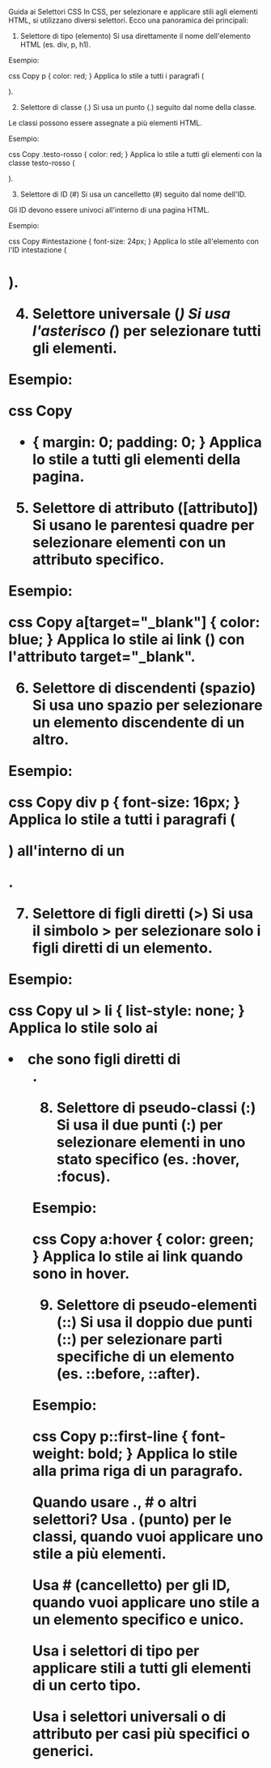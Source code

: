 Guida ai Selettori CSS
In CSS, per selezionare e applicare stili agli elementi HTML, si utilizzano diversi selettori. Ecco una panoramica dei principali:

1. Selettore di tipo (elemento)
Si usa direttamente il nome dell'elemento HTML (es. div, p, h1).

Esempio:

css
Copy
p { color: red; }
Applica lo stile a tutti i paragrafi (<p>).

2. Selettore di classe (.)
Si usa un punto (.) seguito dal nome della classe.

Le classi possono essere assegnate a più elementi HTML.

Esempio:

css
Copy
.testo-rosso { color: red; }
Applica lo stile a tutti gli elementi con la classe testo-rosso (<p class="testo-rosso">).

3. Selettore di ID (#)
Si usa un cancelletto (#) seguito dal nome dell'ID.

Gli ID devono essere univoci all'interno di una pagina HTML.

Esempio:

css
Copy
#intestazione { font-size: 24px; }
Applica lo stile all'elemento con l'ID intestazione (<h1 id="intestazione">).

4. Selettore universale (*)
Si usa l'asterisco (*) per selezionare tutti gli elementi.

Esempio:

css
Copy
* { margin: 0; padding: 0; }
Applica lo stile a tutti gli elementi della pagina.

5. Selettore di attributo ([attributo])
Si usano le parentesi quadre per selezionare elementi con un attributo specifico.

Esempio:

css
Copy
a[target="_blank"] { color: blue; }
Applica lo stile ai link (<a>) con l'attributo target="_blank".

6. Selettore di discendenti (spazio)
Si usa uno spazio per selezionare un elemento discendente di un altro.

Esempio:

css
Copy
div p { font-size: 16px; }
Applica lo stile a tutti i paragrafi (<p>) all'interno di un <div>.

7. Selettore di figli diretti (>)
Si usa il simbolo > per selezionare solo i figli diretti di un elemento.

Esempio:

css
Copy
ul > li { list-style: none; }
Applica lo stile solo ai <li> che sono figli diretti di <ul>.

8. Selettore di pseudo-classi (:)
Si usa il due punti (:) per selezionare elementi in uno stato specifico (es. :hover, :focus).

Esempio:

css
Copy
a:hover { color: green; }
Applica lo stile ai link quando sono in hover.

9. Selettore di pseudo-elementi (::)
Si usa il doppio due punti (::) per selezionare parti specifiche di un elemento (es. ::before, ::after).

Esempio:

css
Copy
p::first-line { font-weight: bold; }
Applica lo stile alla prima riga di un paragrafo.

Quando usare ., # o altri selettori?
Usa . (punto) per le classi, quando vuoi applicare uno stile a più elementi.

Usa # (cancelletto) per gli ID, quando vuoi applicare uno stile a un elemento specifico e unico.

Usa i selettori di tipo per applicare stili a tutti gli elementi di un certo tipo.

Usa i selettori universali o di attributo per casi più specifici o generici.